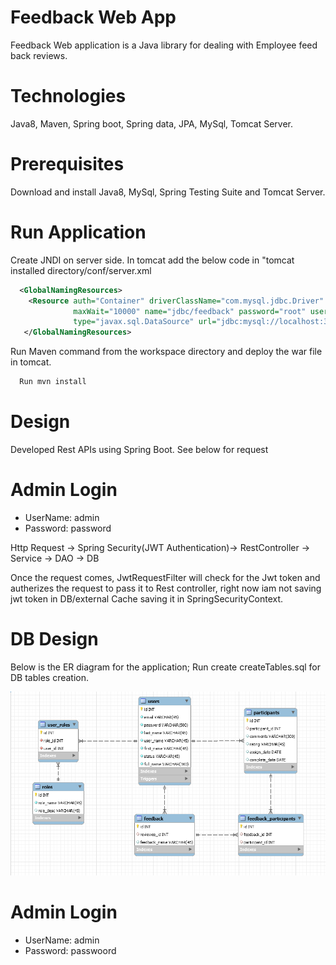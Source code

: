 # Feedback Web App

Feedback Web application is a Java library for dealing with Employee feed back reviews.

# Technologies
  Java8, Maven, Spring boot, Spring data, JPA, MySql, Tomcat Server. 

# Prerequisites

  Download and install Java8, MySql, Spring Testing Suite and Tomcat Server. 

# Run Application
  Create JNDI on server side. In tomcat add the below code in "tomcat installed directory/conf/server.xml
```XML
  <GlobalNamingResources>
    <Resource auth="Container" driverClassName="com.mysql.jdbc.Driver"  maxActive="20" maxIdle="0" 
              maxWait="10000" name="jdbc/feedback" password="root" username="root" 
              type="javax.sql.DataSource" url="jdbc:mysql://localhost:3306/feedback"/>
   </GlobalNamingResources>
```
Run Maven command from the workspace directory and deploy the war file in tomcat.
```cmd
  Run mvn install
```

# Design
  
  Developed Rest APIs using Spring Boot. See below for request 
  
 # Admin Login
 * UserName: admin
 * Password: password
  
  Http Request -> Spring Security(JWT Authentication)-> RestController -> Service -> DAO -> DB
  
  Once the request comes, JwtRequestFilter will check for the Jwt token and autherizes the request to pass it to Rest controller, 
  right now iam not saving jwt token in DB/external Cache saving it in SpringSecurityContext.
                
# DB Design

Below is the ER diagram for the application; Run create createTables.sql for DB tables creation.


![alt text](https://github.com/smadanu2134/FullStackEngineerChallenge/blob/master/images/feedback-ER.PNG)

# Admin Login
 * UserName: admin
 * Password: passwoord
